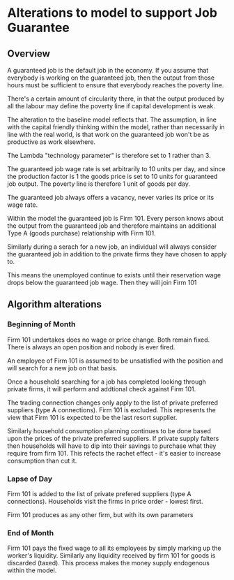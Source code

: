 # Alterations to model to support Job Guarantee

## Overview

A guaranteed job is the default job in the economy. If you assume that
everybody is working on the guaranteed job, then the output from those
hours must be sufficient to ensure that everybody reaches the poverty line.

There's a certain amount of circularity there, in that the output produced by
all the labour may define the poverty line if capital development is weak. 

The alteration to the baseline model reflects that. The assumption, in
line with the capital friendly thinking within the model, rather than
necessarily in line with the real world, is that work on the guaranteed
job won't be as productive as work elsewhere.

The Lambda "technology parameter" is therefore set to 1 rather than 3.

The guaranteed job wage rate is set arbitrarily to 10 units per day,
and since the production factor is 1 the goods price is set to 10 units
for guaranteed job output. The poverty line is therefore 1 unit of goods
per day.

The guaranteed job always offers a vacancy, never varies its price or
its wage rate.

Within the model the guaranteed job is Firm 101. Every person knows about
the output from the guaranteed job and therefore maintains an additional
Type A (goods purchase) relationship with Firm 101. 

Similarly during a serach for a new job, an individual will always
consider the guaranteed job in addition to the private firms they have
chosen to apply to.

This means the unemployed continue to exists until their reservation
wage drops below the guaranteed job wage. Then they will join Firm 101

## Algorithm alterations

### Beginning of Month

Firm 101 undertakes does no wage or price change. Both remain fixed. There
is always an open position and nobody is ever fired.

An employee of Firm 101 is assumed to be unsatisfied with the position
and will search for a new job on that basis.

Once a household searching for a job has completed looking through
private firms, it will perform and addtional check against Firm 101.

The trading connection changes only apply to the list of private preferred
suppliers (type A connections). Firm 101 is excluded. This represents
the view that Firm 101 is expected to be the last resort supplier.

Similarly household consumption planning continues to be done based
upon the prices of the private preferred suppliers. If private supply
falters then households will have to dip into their savings to purchase
what they require from firm 101. This refects the rachet effect - it's
easier to increase consumption than cut it.

### Lapse of Day

Firm 101 is added to the list of private prefered suppliers (type A
connections). Households visit the firms in price order - lowest first.

Firm 101 produces as any other firm, but with its own parameters

### End of Month

Firm 101 pays the fixed wage to all its employees by simply marking up
the worker's liquidity. Similarly any liquidity received by firm 101
for goods is discarded (taxed). This process makes the money supply
endogenous within the model.


